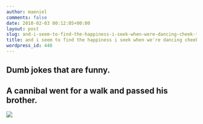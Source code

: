 ```yaml
---
author: maeniel
comments: false
date: 2010-02-03 00:12:05+00:00
layout: post
slug: and-i-seem-to-find-the-happiness-i-seek-when-were-dancing-cheek-to-cheek
title: and i seem to find the happiness i seek when we're dancing cheek to cheek
wordpress_id: 440
---
```


## Dumb jokes that are funny.




## A cannibal went for a walk and passed his brother.


[](http://theoatmeal.com/djtaf/)[![](http://maeniel.files.wordpress.com/2010/02/vader_with_a_parasol_med.jpg)](http://maeniel.files.wordpress.com/2010/02/vader_with_a_parasol_med.jpg)
